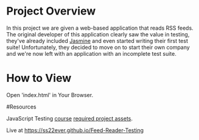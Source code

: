 # Project Overview

In this project we are given a web-based application that reads RSS feeds. The original developer of this application clearly saw the value in testing, they've already included [Jasmine](http://jasmine.github.io/) and even started writing their first test suite! Unfortunately, they decided to move on to start their own company and we're now left with an application with an incomplete test suite. 

# How to View

Open 'index.html' in Your Browser.


#Resources

JavaScript Testing [course](https://www.udacity.com/course/ud549)
[required project assets](http://github.com/udacity/frontend-nanodegree-feedreader).

Live at https://ss22ever.github.io/Feed-Reader-Testing
